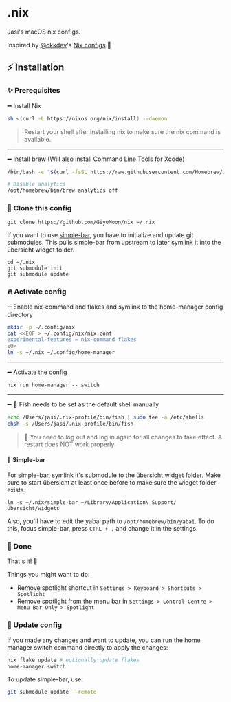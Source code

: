 # .nix
Jasi's macOS nix configs.

Inspired by [@okkdev](https://github.com/okkdev)'s [Nix configs](https://github.com/okkdev/dotnix) 🌟

## ⚡️ Installation
### ✨ Prerequisites
➖ Install Nix
```sh
sh <(curl -L https://nixos.org/nix/install) --daemon
```
> Restart your shell after installing nix to make sure the nix command is available.
---
➖ Install brew (Will also install Command Line Tools for Xcode)
```sh
/bin/bash -c "$(curl -fsSL https://raw.githubusercontent.com/Homebrew/install/HEAD/install.sh)"

# Disable analytics
/opt/homebrew/bin/brew analytics off
```

### 📁 Clone this config
```
git clone https://github.com/GiyoMoon/nix ~/.nix
```
If you want to use [simple-bar](https://github.com/Jean-Tinland/simple-bar), you have to initialize and update git submodules. This pulls simple-bar from upstream to later symlink it into the übersicht widget folder.
```
cd ~/.nix
git submodule init
git submodule update
```

### 🔥 Activate config
➖ Enable nix-command and flakes and symlink to the home-manager config directory
```sh
mkdir -p ~/.config/nix
cat <<EOF > ~/.config/nix/nix.conf
experimental-features = nix-command flakes
EOF
ln -s ~/.nix ~/.config/home-manager
```
---
➖ Activate the config
```
nix run home-manager -- switch
```
---
➖ 🚨 Fish needs to be set as the default shell manually
```sh
echo /Users/jasi/.nix-profile/bin/fish | sudo tee -a /etc/shells
chsh -s /Users/jasi/.nix-profile/bin/fish
```
> 🚨 You need to log out and log in again for all changes to take effect. A restart does NOT work properly.

#### 💅 Simple-bar
For simple-bar, symlink it's submodule to the übersicht widget folder. Make sure to start übersicht at least once before to make sure the widget folder exists.
```
ln -s ~/.nix/simple-bar ~/Library/Application\ Support/Übersicht/widgets
```
Also, you'll have to edit the yabai path to `/opt/homebrew/bin/yabai`. To do this, focus simple-bar, press `CTRL + ,` and change it in the settings.

### 🎉 Done
That's it! 🚀

Things you might want to do:
- Remove spotlight shortcut in `Settings > Keyboard > Shortcuts > Spotlight`
- Remove spotlight from the menu bar in `Settings > Control Centre > Menu Bar Only > Spotlight`

### 🔁 Update config
If you made any changes and want to update, you can run the home manager switch command directly to apply the changes:
```sh
nix flake update # optionally update flakes
home-manager switch
```
To update simple-bar, use:
```sh
git submodule update --remote
```
